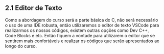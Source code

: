 ## 2.1 Editor de Texto

Como a abordagem do curso será a parte básica do C, não será necessário o uso de uma IDE robusta, então utilizaremos o editor de texto VSCode para realizarmos os nossos códigos, existem outras opções como Dev C++, Code Blocks e etc. Então fiquem a vontade para utilizarem o editor que se sentirem mais confortáveis e realizar os códigos que serão apresentados ao longo do curso.
